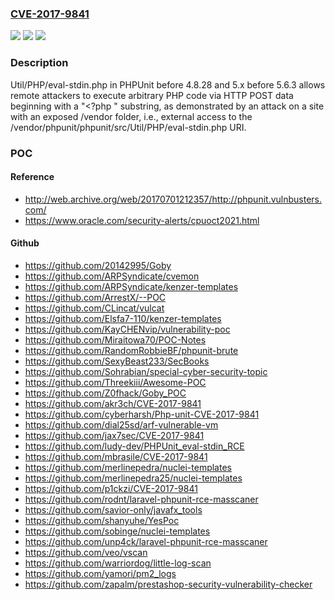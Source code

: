 ### [CVE-2017-9841](https://cve.mitre.org/cgi-bin/cvename.cgi?name=CVE-2017-9841)
![](https://img.shields.io/static/v1?label=Product&message=n%2Fa&color=blue)
![](https://img.shields.io/static/v1?label=Version&message=n%2Fa&color=blue)
![](https://img.shields.io/static/v1?label=Vulnerability&message=n%2Fa&color=brighgreen)

### Description

Util/PHP/eval-stdin.php in PHPUnit before 4.8.28 and 5.x before 5.6.3 allows remote attackers to execute arbitrary PHP code via HTTP POST data beginning with a "<?php " substring, as demonstrated by an attack on a site with an exposed /vendor folder, i.e., external access to the /vendor/phpunit/phpunit/src/Util/PHP/eval-stdin.php URI.

### POC

#### Reference
- http://web.archive.org/web/20170701212357/http://phpunit.vulnbusters.com/
- https://www.oracle.com/security-alerts/cpuoct2021.html

#### Github
- https://github.com/20142995/Goby
- https://github.com/ARPSyndicate/cvemon
- https://github.com/ARPSyndicate/kenzer-templates
- https://github.com/ArrestX/--POC
- https://github.com/CLincat/vulcat
- https://github.com/Elsfa7-110/kenzer-templates
- https://github.com/KayCHENvip/vulnerability-poc
- https://github.com/Miraitowa70/POC-Notes
- https://github.com/RandomRobbieBF/phpunit-brute
- https://github.com/SexyBeast233/SecBooks
- https://github.com/Sohrabian/special-cyber-security-topic
- https://github.com/Threekiii/Awesome-POC
- https://github.com/Z0fhack/Goby_POC
- https://github.com/akr3ch/CVE-2017-9841
- https://github.com/cyberharsh/Php-unit-CVE-2017-9841
- https://github.com/dial25sd/arf-vulnerable-vm
- https://github.com/jax7sec/CVE-2017-9841
- https://github.com/ludy-dev/PHPUnit_eval-stdin_RCE
- https://github.com/mbrasile/CVE-2017-9841
- https://github.com/merlinepedra/nuclei-templates
- https://github.com/merlinepedra25/nuclei-templates
- https://github.com/p1ckzi/CVE-2017-9841
- https://github.com/rodnt/laravel-phpunit-rce-masscaner
- https://github.com/savior-only/javafx_tools
- https://github.com/shanyuhe/YesPoc
- https://github.com/sobinge/nuclei-templates
- https://github.com/unp4ck/laravel-phpunit-rce-masscaner
- https://github.com/veo/vscan
- https://github.com/warriordog/little-log-scan
- https://github.com/yamori/pm2_logs
- https://github.com/zapalm/prestashop-security-vulnerability-checker

